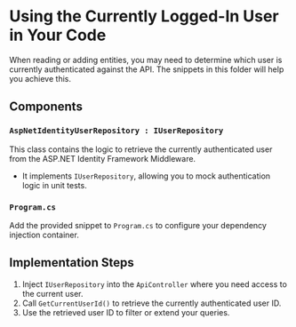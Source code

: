 # Using the Currently Logged-In User in Your Code  

When reading or adding entities, you may need to determine which user is currently authenticated against the API. The snippets in this folder will help you achieve this.  

## Components  

### `AspNetIdentityUserRepository : IUserRepository`  
This class contains the logic to retrieve the currently authenticated user from the ASP.NET Identity Framework Middleware.  
- It implements `IUserRepository`, allowing you to mock authentication logic in unit tests.  

### `Program.cs`  
Add the provided snippet to `Program.cs` to configure your dependency injection container.  

## Implementation Steps  

1. Inject `IUserRepository` into the `ApiController` where you need access to the current user.  
2. Call `GetCurrentUserId()` to retrieve the currently authenticated user ID.  
3. Use the retrieved user ID to filter or extend your queries.  
